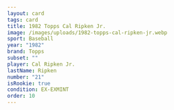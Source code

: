 ```yaml
---
layout: card
tags: card
title: 1982 Topps Cal Ripken Jr.
image: /images/uploads/1982-topps-cal-ripken-jr.webp
sport: Baseball
year: "1982"
brand: Topps
subset: ""
player: Cal Ripken Jr.
lastName: Ripken
number: "21"
isRookie: true
condition: EX-EXMINT
order: 10
---
```

